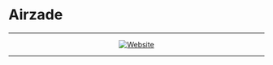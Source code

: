 # Airzade
---
<div align="center">
	<a href="https://airzade.com/">
		<img alt="Website" src="https://img.shields.io/website?down_color=red&down_message=Offline&label=Website&up_color=green&up_message=Online&url=https%3A%2F%2Fairzade.com">
	</a>
</div>

---
